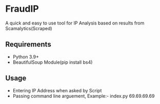# FraudIP
A quick and easy to use tool for IP Analysis based on results from Scamalytics(Scraped)

<h2> Requirements </h1>
<UL>
  <LI> Python 3.9+ </LI>
  <LI> BeautifulSoup Module(pip install bs4) </LI>
</UL>
<h2> Usage </h1>
<UL>
  <LI> Entering IP Address when asked by Script </LI>
  <LI> Passing command line arguement, Example:- index.py 69.69.69.69 </LI>
</UL>

    


